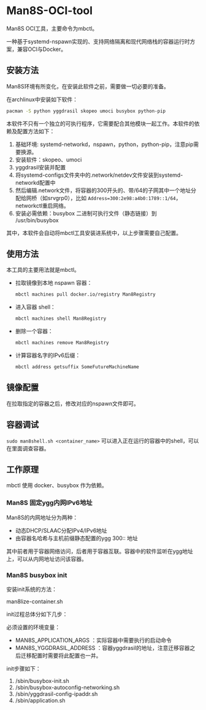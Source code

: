 # Man8S-OCI-tool

Man8S OCI工具，主要命令为mbctl。

一种基于systemd-nspawn实现的、支持网络隔离和现代网络栈的容器运行时方案，兼容OCI与Docker。

## 安装方法

Man8S环境有所变化，在安装此软件之前，需要做一切必要的准备。

在archlinux中安装如下软件：
```bash
pacman -S python yggdrasil skopeo umoci busybox python-pip
```

本软件不只有一个独立的可执行程序，它需要配合其他模块一起工作。本软件的依赖及配置方法如下：

1. 基础环境: systemd-networkd，nspawn，python，python-pip，注意pip需要换源。
2. 安装软件：skopeo、umoci
3. yggdrasil安装并配置
4. 将systemd-configs文件夹中的.network/netdev文件安装到systemd-networkd配置中
5. 然后编辑.network文件，将容器的300开头的、带/64的子网其中一个地址分配给网桥（如srvgrp0），比如 `Address=300:2e98:a4b0:1789::1/64`，networkctl重启网络。
6. 安装必需依赖：busybox 二进制可执行文件（静态链接）到 /usr/bin/busybox

其中，本软件会自动将mbctl工具安装进系统中，以上步骤需要自己配置。

## 使用方法

本工具的主要用法就是mbctl。

- 拉取镜像到本地 nspawn 容器：
    ```bash
    mbctl machines pull docker.io/registry Man8Registry
    ```

- 进入容器 shell：
    ```bash
    mbctl machines shell Man8Registry
    ```

- 删除一个容器：
    ```bash
    mbctl machines remove Man8Registry
    ```

- 计算容器名字的IPv6后缀：
    ```bash
    mbctl address getsuffix SomeFutureMachineName
    ```

## 镜像配置

在拉取指定的容器之后，修改对应的nspawn文件即可。


## 容器调试

`sudo man8shell.sh <container_name>` 可以进入正在运行的容器中的shell，可以在里面调查容器。


## 工作原理

mbctl 使用 docker、busybox 作为依赖。

### Man8S 固定ygg内网IPv6地址

Man8S的内网地址分为两种：
- 动态DHCP/SLAAC分配IPv4/IPv6地址
- 由容器名哈希与主机前缀静态配置的ygg 300:: 地址

其中前者用于容器网络访问，后者用于容器互联。容器中的软件监听在ygg地址上，可以从内网地址访问该容器。

### Man8S busybox init

安装init系统的方法：

man8lize-container.sh 

init过程总体分如下几步：

必须设置的环境变量：
- MAN8S_APPLICATION_ARGS ：实际容器中需要执行的启动命令
- MAN8S_YGGDRASIL_ADDRESS ：容器yggdrasil的地址，注意迁移容器之后迁移配置时需要将此配置也一并。

init步骤如下：
1. /sbin/busybox-init.sh
2. /sbin/busybox-autoconfig-networking.sh
3. /sbin/yggdrasil-config-ipaddr.sh
4. /sbin/application.sh